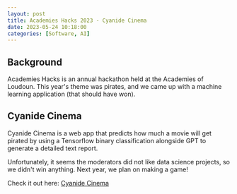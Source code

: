 ```yaml
---
layout: post
title: Academies Hacks 2023 - Cyanide Cinema
date: 2023-05-24 10:18:00
categories: [Software, AI]
---
```


## Background
Academies Hacks is an annual hackathon held at the Academies of Loudoun. This year's theme was pirates, and we came up with a machine learning application (that should have won).

## Cyanide Cinema
Cyanide Cinema is a web app that predicts how much a movie will get pirated by using a Tensorflow binary classification alongside GPT to generate a detailed text report.

Unfortunately, it seems the moderators did not like data science projects, so we didn't win anything. Next year, we plan on making a game!

Check it out here: [Cyanide Cinema]({{site.baseurl}})